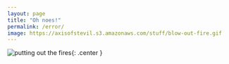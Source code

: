 ```yaml
---
layout: page
title: "Oh noes!"
permalink: /error/
image: https://axisofstevil.s3.amazonaws.com/stuff/blow-out-fire.gif
---
```


![putting out the fires](https://axisofstevil.s3.amazonaws.com/stuff/put-out-fires.gif){: .center }
